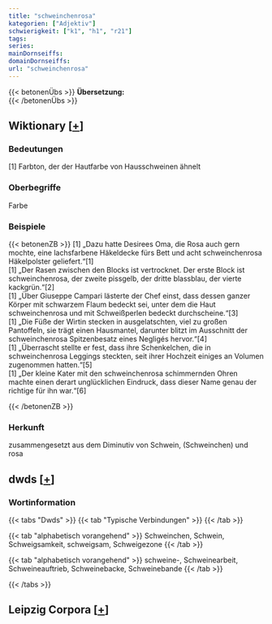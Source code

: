 ```yaml
---
title: "schweinchenrosa"
kategorien: ["Adjektiv"]
schwierigkeit: ["k1", "h1", "r21"]
tags:
series:
mainDornseiffs:
domainDornseiffs:
url: "schweinchenrosa"
---
```


{{< betonenÜbs >}}
**Übersetzung:**  
{{< /betonenÜbs >}}

## Wiktionary [[+](https://de.wiktionary.org/wiki/schweinchenrosa)]

### Bedeutungen
[1] Farbton, der der Hautfarbe von Hausschweinen ähnelt  

### Oberbegriffe
Farbe  

### Beispiele
{{< betonenZB >}}
[1] „Dazu hatte Desirees Oma, die Rosa auch gern mochte, eine lachsfarbene Häkeldecke fürs Bett und acht schweinchenrosa Häkelpolster geliefert.“[1]  
[1] „Der Rasen zwischen den Blocks ist vertrocknet. Der erste Block ist schweinchenrosa, der zweite pissgelb, der dritte blassblau, der vierte kackgrün.“[2]  
[1] „Über Giuseppe Campari lästerte der Chef einst, dass dessen ganzer Körper mit schwarzem Flaum bedeckt sei, unter dem die Haut schweinchenrosa  und mit Schweißperlen bedeckt durchscheine.“[3]  
[1] „Die Füße der Wirtin stecken in ausgelatschten, viel zu großen Pantoffeln, sie trägt einen Hausmantel, darunter blitzt im Ausschnitt der schweinchenrosa Spitzenbesatz eines Negligés hervor.“[4]  
[1] „Überrascht stellte er fest, dass ihre Schenkelchen, die in schweinchenrosa Leggings steckten, seit ihrer Hochzeit einiges an Volumen zugenommen hatten.“[5]  
[1] „Der kleine Kater mit den schweinchenrosa schimmernden Ohren machte einen derart unglücklichen Eindruck, dass dieser Name genau der richtige für ihn war.“[6]  

{{< /betonenZB >}}
### Herkunft
zusammengesetzt aus dem Diminutiv von Schwein, (Schweinchen) und rosa  



## dwds [[+](https://www.dwds.de/wb/schweinchenrosa)]

### Wortinformation
{{< tabs "Dwds" >}}
{{< tab "Typische Verbindungen" >}}
{{< /tab >}}

{{< tab "alphabetisch vorangehend" >}}
Schweinchen, Schwein, Schweigsamkeit, schweigsam, Schweigezone
{{< /tab >}}

{{< tab "alphabetisch vorangehend" >}}
schweine-, Schweinearbeit, Schweineauftrieb, Schweinebacke, Schweinebande
{{< /tab >}}

{{< /tabs >}}

## Leipzig Corpora [[+](https://corpora.uni-leipzig.de/en/res?word=schweinchenrosa&corpusId=deu_newscrawl-public_2018)]


